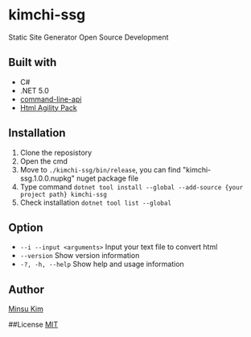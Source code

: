 # kimchi-ssg

Static Site Generator Open Source Development

## Built with
- C#
- .NET 5.0
- [command-line-api](https://github.com/dotnet/command-line-api)
- [Html Agility Pack](https://html-agility-pack.net/) 

## Installation

1. Clone the reposistory
2. Open the cmd 
3. Move to `./kimchi-ssg/bin/release`, you can find "kimchi-ssg.1.0.0.nupkg" nuget package file
4. Type command `dotnet tool install --global --add-source {your project path} kimchi-ssg` 
5. Check installation `dotnet tool list --global`

## Option

- `--i --input <arguments>` Input your text file to convert html
- `--version` Show version information
- `-?, -h, --help` Show help and usage information

## Author
[Minsu Kim](https://github.com/mkim219)

##License
[MIT](https://github.com/mkim219/kimchi-ssg/blob/main/LICENSE)

